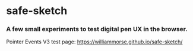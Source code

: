 # safe-sketch
### A few small experiments to test digital pen UX in the browser.
Pointer Events V3 test page: https://williammorse.github.io/safe-sketch/
